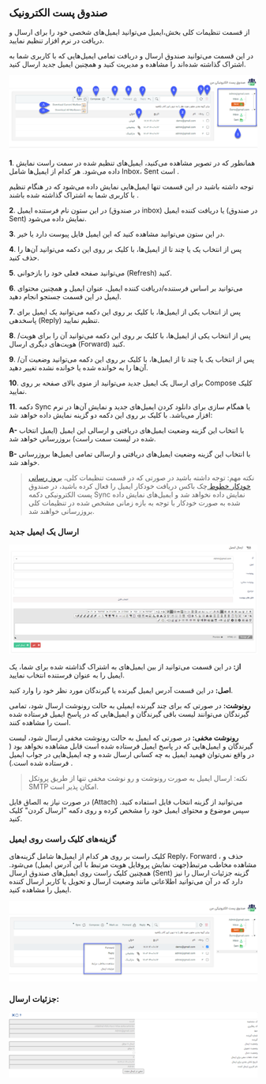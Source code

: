 ## صندوق پست الکترونیک 

از قسمت تنظیمات کلی بخش،ایمیل می‌توانید ایمیل‌های شخصی خود را برای ارسال و دریافت در نرم افزار تنظیم نمایید.

در این قسمت می‌توانید صندوق ارسال و دریافت تمامی ‌ایمیل‌هایی که با کاربری شما به اشتراک گذاشته شده‌اند را مشاهده و مدیریت کنید و همچنین ایمیل جدید ارسال کنید.

![](MyEmails1.png)

**1**. همانطور که در تصویر مشاهده می‌کنید، ایمیل‌های تنظیم شده در سمت راست نمایش داده می‌شود. هر کدام از ایمیل‌ها شامل Inbox،  Sent است .

توجه داشته باشید در این قسمت تنها ایمیل‌هایی نمایش داده می‌شود که در هنگام تنظیم با کاربری شما به اشتراک گذاشته شده باشند .

**2**. در این ستون نام فرستنده ایمیل (در صندوق inbox) یا دریافت کننده ایمیل (در صندوق Sent) نمایش داده می‌شود. 

**3**. در این ستون می‌توانید مشاهده کنید که این ایمیل فایل پیوست دارد یا خیر.

**4**. پس از انتخاب یک یا چند تا از ایمیل‌ها، با کلیک بر روی این دکمه می‌توانید آن‌ها را حذف کنید.

**5**. می‌توانید صفحه فعلی خود را بازخوانی (Refresh) کنید.

**6**. می‌توانید بر اساس فرستنده/دریافت کننده ایمیل، عنوان ایمیل و همچنین محتوای ایمیل در این قسمت جستجو انجام دهید.

**7**. پس از انتخاب یکی از ایمیل‌ها، با کلیک بر روی این دکمه می‌توانید یک ایمیل برای پاسخدهی (Reply) تنظیم نمایید.

**8**. پس از انتخاب یکی از ایمیل‌ها، با کلیک بر روی این دکمه می‌توانید آن را برای هویت/هویت‌های دیگری ارسال (Forward) کنید.

**9**. پس از انتخاب یک یا چند تا از ایمیل‌ها، با کلیک بر روی این دکمه می‌توانید وضعیت آن/آن‌ها را به خوانده شده یا خوانده نشده تغییر دهید.

**10**. برای ارسال یک ایمیل جدید می‌توانید از منوی بالای صفحه بر روی Compose کلیک نمایید.

**11**. دکمه Sync یا همگام سازی برای دانلود کردن ایمیل‌های جدید و نمایش آن‌ها در نرم افزار می‌باشد. با کلیک بر روی این دکمه دو گزینه نمایش داده خواهد شد:

**A-** با انتخاب این گزینه وضعیت ایمیل‌های دریافتی و ارسالی این ایمیل (ایمیل انتخاب شده در لیست سمت راست) بروزرسانی خواهد شد.

**B-** با انتخاب این گزینه وضعیت ایمیل‌های دریافتی و ارسالی تمامی ‌ایمیل‌ها بروزرسانی خواهد شد.


> نکته مهم: توجه داشته باشید در صورتی که در قسمت تنظیمات کلی، [بروز رسانی خودکار خطوط ](https://github.com/1stco/PayamGostarDocs/blob/master/help%202.5.4/Settings/General-settings/Automatic-update-of-lines/Automatic-update-of-lines.md)چک باکس دریافت خودکار ایمیل را فعال کرده باشید، در صندوق پست الکترونیکی دکمه Sync نمایش داده نخواهد شد و ایمیل‌های نمایش داده شده به صورت خودکار با توجه به بازه زمانی مشخص شده در تنظیمات کلی بروزرسانی خواهند شد. 


### ارسال یک ایمیل جدید

![](MyEmails2.png)


**از:** در این قسمت می‌توانید از بین ایمیل‌های به اشتراک گذاشته شده برای شما، یک ایمیل را به عنوان فرستنده انتخاب نمایید.


**اصل:** در این قسمت آدرس ایمیل گیرنده یا گیرندگان مورد نظر خود را وارد کنید.

**رونوشت:** در صورتی که برای چند گیرنده ایمیلی به حالت رونوشت ارسال شود، تمامی گیرندگان می‌توانند لیست باقی گیرندگان و ایمیل‌هایی که در پاسخ ایمیل فرستاده شده است را مشاهده کنند.

**رونوشت مخفی:** در صورتی که ایمیل به حالت رونوشت مخفی ارسال شود، لیست گیرندگان و ایمیل‌هایی که در پاسخ ایمیل فرستاده شده است قابل مشاهده نخواهد بود ( در واقع نمی‌توان فهمید ایمیل به چه کسانی ارسال شده و چه ایمیل‌هایی در جواب ایمیل فرستاده شده است.) .


> نکته: ارسال ایمیل به صورت رونوشت و رو نوشت مخفی تنها از طریق پروتکل SMTP امکان پذیر است. 

 
در صورت نیاز به الصاق فایل (Attach) می‌توانید از گزینه انتخاب فایل استفاده کنید. سپس موضوع و محتوای ایمیل خود را مشخص کرده و روی دکمه "ارسال کردن" کلیک کنید.



### گزینه‌های کلیک راست روی ایمیل


  کلیک راست بر روی هر کدام از ایمیل‌ها شامل گزینه‌های Reply، Forward ، حذف و مشاهده مخاطب مرتبط(جهت نمایش پروفایل هویت مرتبط با این آدرس ایمیل) می‌شود. همچنین کلیک راست روی ایمیل‌های صندوق ارسال (Sent) گزینه جزئیات ارسال را نیز دارد که در آن می‌توانید اطلاعاتی مانند وضعیت ارسال و تحویل یا کاربر ارسال کننده ایمیل را مشاهده کنید.
  
  
 ![](MyEmails3.png)
 
 
###  جزئیات ارسال:
 
 ![](MyEmails4.png)
 
 
 
